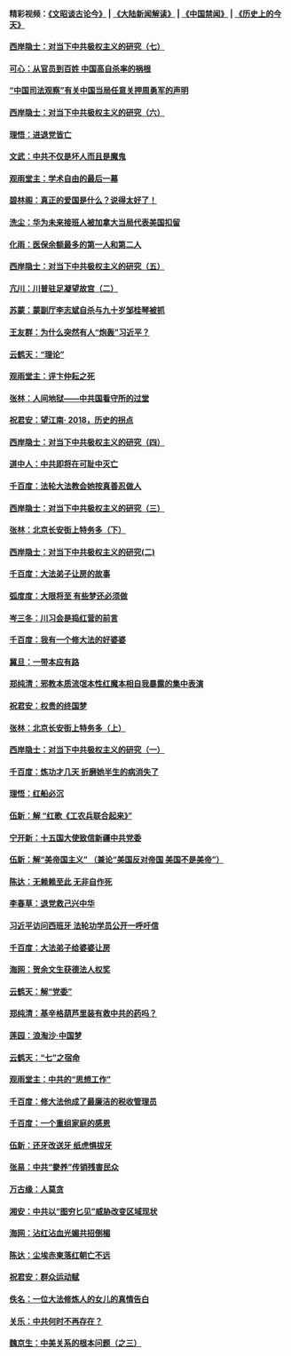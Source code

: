 #### 精彩视频：[《文昭谈古论今》](https://github.com/gfw-breaker/wenzhao/blob/master/README.md?t=12100931) | [《大陆新闻解读》](https://github.com/gfw-breaker/ntdtv-comedy/blob/master/README.md?t=12100931) | [《中国禁闻》](https://github.com/gfw-breaker/ntdtv-news/blob/master/README.md?t=12100931) | [《历史上的今天》](https://github.com/gfw-breaker/today-in-history/blob/master/README.md?t=12100931) 

#### [西岸隐士：对当下中共极权主义的研究（七）](../pages/nsc993/n10894592.md?t=12100931) 

#### [可心：从官员到百姓 中国高自杀率的祸根](../pages/nsc993/n10899801.md?t=12100931) 

#### [“中国司法观察”有关中国当局任意关押周勇军的声明](../pages/nsc993/n10899323.md?t=12100931) 

#### [西岸隐士：对当下中共极权主义的研究（六）](../pages/nsc993/n10894563.md?t=12100931) 

#### [理悟：进退党皆亡](../pages/nsc993/n10896617.md?t=12100931) 

#### [文武：中共不仅是坏人而且是魔鬼](../pages/nsc993/n10896590.md?t=12100931) 

#### [观雨堂主：学术自由的最后一幕](../pages/nsc993/n10896282.md?t=12100931) 

#### [碧林阁：真正的爱国是什么？说得太好了！](../pages/nsc993/n10896196.md?t=12100931) 

#### [洗尘：华为未来接班人被加拿大当局代表美国扣留](../pages/nsc993/n10896171.md?t=12100931) 

#### [化雨：医保余额最多的第一人和第二人](../pages/nsc993/n10894411.md?t=12100931) 

#### [西岸隐士：对当下中共极权主义的研究（五）](../pages/nsc993/n10894095.md?t=12100931) 

#### [亢川：川普驻足凝望故宫（二）](../pages/nsc993/n10893924.md?t=12100931) 

#### [苏蒙：蒙副厅李志斌自杀与九十岁邹桂琴被抓](../pages/nsc993/n10893359.md?t=12100931) 

#### [王友群：为什么突然有人“炮轰”习近平？](../pages/nsc993/n10892978.md?t=12100931) 

#### [云鹤天：“理论”](../pages/nsc993/n10893043.md?t=12100931) 

#### [观雨堂主：评卞仲耘之死](../pages/nsc993/n10891901.md?t=12100931) 

#### [张林：人间地狱——中共国看守所的过堂](../pages/nsc993/n10891002.md?t=12100931) 

#### [祝君安：望江南‧ 2018，历史的拐点](../pages/nsc993/n10889460.md?t=12100931) 

#### [西岸隐士：对当下中共极权主义的研究（四）](../pages/nsc993/n10887490.md?t=12100931) 

#### [道中人：中共即将在可耻中灭亡](../pages/nsc993/n10887956.md?t=12100931) 

#### [千百度：法轮大法教会她按真善忍做人](../pages/nsc993/n10887637.md?t=12100931) 

#### [西岸隐士：对当下中共极权主义的研究（三）](../pages/nsc993/n10882983.md?t=12100931) 

#### [张林：北京长安街上特务多（下）](../pages/nsc993/n10884987.md?t=12100931) 

#### [西岸隐士：对当下中共极权主义的研究(二)](../pages/nsc993/n10878756.md?t=12100931) 

#### [千百度：大法弟子让房的故事](../pages/nsc993/n10883156.md?t=12100931) 

#### [弧度度：大限将至 有些梦还必须做](../pages/nsc993/n10882718.md?t=12100931) 

#### [岑三冬：川习会是捣红营的前言](../pages/nsc993/n10881767.md?t=12100931) 

#### [千百度：我有一个修大法的好婆婆](../pages/nsc993/n10880660.md?t=12100931) 

#### [冀旦：一带本应有路](../pages/nsc993/n10880340.md?t=12100931) 

#### [郑纯清：邪教本质流氓本性红魔本相自我暴露的集中表演](../pages/nsc993/n10880329.md?t=12100931) 

#### [祝君安：权贵的终国梦](../pages/nsc993/n10880242.md?t=12100931) 

#### [张林：北京长安街上特务多（上）](../pages/nsc993/n10880009.md?t=12100931) 

#### [西岸隐士：对当下中共极权主义的研究（一）](../pages/nsc993/n10878740.md?t=12100931) 

#### [千百度：炼功才几天 折磨她半生的病消失了](../pages/nsc993/n10878447.md?t=12100931) 

#### [理悟：红船必沉](../pages/nsc993/n10877545.md?t=12100931) 

#### [伍新：解 “红歌《工农兵联合起来》”](../pages/nsc993/n10876264.md?t=12100931) 

#### [宁开新：十五国大使致信新疆中共党委](../pages/nsc993/n10876212.md?t=12100931) 

#### [伍新：解“美帝国主义” （兼论“美国反对帝国 美国不是美帝”）](../pages/nsc993/n10874688.md?t=12100931) 

#### [陈达：无赖赖至此 无非自作死](../pages/nsc993/n10874640.md?t=12100931) 

#### [李春草：退党救己兴中华](../pages/nsc993/n10874600.md?t=12100931) 

#### [习近平访问西班牙 法轮功学员公开一呼吁信](../pages/nsc993/n10873818.md?t=12100931) 

#### [千百度：大法弟子给婆婆让房](../pages/nsc993/n10870567.md?t=12100931) 

#### [海网：贺余文生获德法人权奖](../pages/nsc993/n10869990.md?t=12100931) 

#### [云鹤天：解“党委”](../pages/nsc993/n10869977.md?t=12100931) 

#### [郑纯清：基辛格葫芦里装有救中共的药吗？](../pages/nsc993/n10868192.md?t=12100931) 

#### [莲园：浪淘沙‧中国梦](../pages/nsc993/n10868184.md?t=12100931) 

#### [云鹤天：“七”之宿命](../pages/nsc993/n10868163.md?t=12100931) 

#### [观雨堂主：中共的“思想工作”](../pages/nsc993/n10868076.md?t=12100931) 

#### [千百度：修大法他成了最廉洁的税收管理员](../pages/nsc993/n10867964.md?t=12100931) 

#### [千百度：一个重组家庭的感恩](../pages/nsc993/n10865204.md?t=12100931) 

#### [伍新：还牙改送牙 纸虎惧拔牙](../pages/nsc993/n10863679.md?t=12100931) 

#### [张易：中共“豢养”传销残害民众](../pages/nsc993/n10864740.md?t=12100931) 

#### [万古缘：人莫贪](../pages/nsc993/n10863667.md?t=12100931) 

#### [湘安：中共以“图穷匕见”威胁改变区域现状](../pages/nsc993/n10864609.md?t=12100931) 

#### [海网：沾红沾血光媚共招倒楣](../pages/nsc993/n10863591.md?t=12100931) 

#### [陈达：尘埃赤柬落红朝亡不远](../pages/nsc993/n10863562.md?t=12100931) 

#### [祝君安：群众运动赋](../pages/nsc993/n10863448.md?t=12100931) 

#### [佚名：一位大法修炼人的女儿的真情告白](../pages/nsc993/n10861395.md?t=12100931) 

#### [关乐：中共何时不再存在？](../pages/nsc993/n10860742.md?t=12100931) 

#### [魏京生：中美关系的根本问题（之三）](../pages/nsc993/n10860643.md?t=12100931) 

